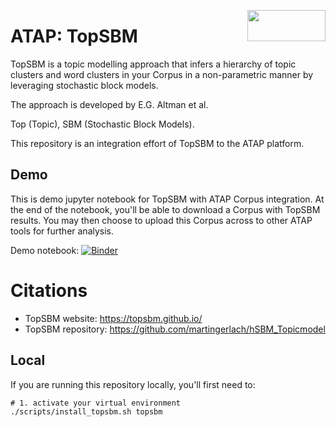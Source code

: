 <a href="https://atap.edu.au"><img src="https://www.atap.edu.au/atap-logo.png" width="125" height="50" align="right"></a>

# ATAP: TopSBM

TopSBM is a topic modelling approach that infers a hierarchy of topic clusters and word clusters in your Corpus
in a non-parametric manner by leveraging stochastic block models.

The approach is developed by E.G. Altman et al.

Top (Topic), SBM (Stochastic Block Models).

This repository is an integration effort of TopSBM to the ATAP platform.

## Demo

This is demo jupyter notebook for TopSBM with ATAP Corpus integration. At the end of the notebook, you'll be able to
download
a Corpus with TopSBM results. You may then choose to upload this Corpus across to other ATAP tools for further analysis.

[//]: # (Demo notebook &#40;minimal&#41;:)
[//]: # ([![Binder]&#40;https://binderhub.atap-binder.cloud.edu.au/badge_logo.svg&#41;]&#40;https://binderhub.atap-binder.cloud.edu.au/v2/gh/Australian-Text-Analytics-Platform/topsbm.git/7fe17352f081b84406605632460a75517098805b?labpath=demo.ipynb&#41;)

Demo notebook:
[![Binder](https://binderhub.atap-binder.cloud.edu.au/badge_logo.svg)](https://binderhub.atap-binder.cloud.edu.au/v2/gh/Australian-Text-Analytics-Platform/topsbm.git/8172fc61ce71296c7756f6ba9a85d7bae0f5e0fe?labpath=workshop.ipynb)

# Citations

+ TopSBM website: https://topsbm.github.io/
+ TopSBM repository: https://github.com/martingerlach/hSBM_Topicmodel

## Local
If you are running this repository locally, you'll first need to:
```shell
# 1. activate your virtual environment
./scripts/install_topsbm.sh topsbm
```